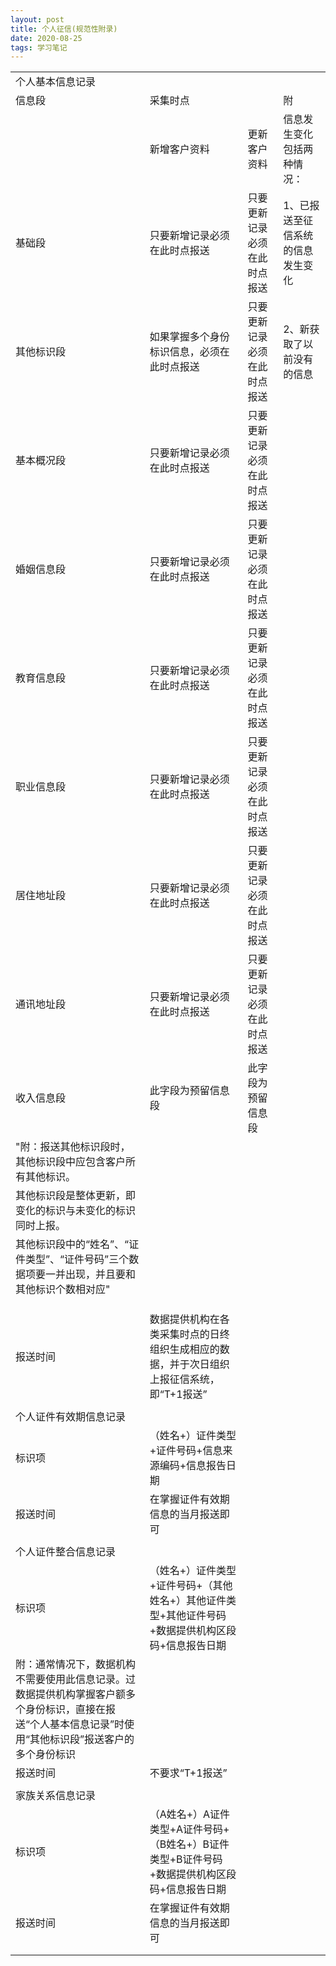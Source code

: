 ```yaml
---
layout: post
title: 个人征信(规范性附录)
date: 2020-08-25
tags: 学习笔记
---
```

<table>
   <tr>
      <td>个人基本信息记录</td>
      <td></td>
      <td></td>
      <td></td>
   </tr>
   <tr>
      <td>信息段</td>
      <td>采集时点</td>
      <td></td>
      <td>附</td>
   </tr>
   <tr>
      <td></td>
      <td>新增客户资料</td>
      <td>更新客户资料</td>
      <td>信息发生变化包括两种情况：</td>
   </tr>
   <tr>
      <td>基础段</td>
      <td>只要新增记录必须在此时点报送</td>
      <td>只要更新记录必须在此时点报送</td>
      <td>1、已报送至征信系统的信息发生变化</td>
   </tr>
   <tr>
      <td>其他标识段</td>
      <td>如果掌握多个身份标识信息，必须在此时点报送</td>
      <td>只要更新记录必须在此时点报送</td>
      <td>2、新获取了以前没有的信息</td>
   </tr>
   <tr>
      <td>基本概况段</td>
      <td>只要新增记录必须在此时点报送</td>
      <td>只要更新记录必须在此时点报送</td>
      <td></td>
   </tr>
   <tr>
      <td>婚姻信息段</td>
      <td>只要新增记录必须在此时点报送</td>
      <td>只要更新记录必须在此时点报送</td>
      <td></td>
   </tr>
   <tr>
      <td>教育信息段</td>
      <td>只要新增记录必须在此时点报送</td>
      <td>只要更新记录必须在此时点报送</td>
      <td></td>
   </tr>
   <tr>
      <td>职业信息段</td>
      <td>只要新增记录必须在此时点报送</td>
      <td>只要更新记录必须在此时点报送</td>
      <td></td>
   </tr>
   <tr>
      <td>居住地址段</td>
      <td>只要新增记录必须在此时点报送</td>
      <td>只要更新记录必须在此时点报送</td>
      <td></td>
   </tr>
   <tr>
      <td>通讯地址段</td>
      <td>只要新增记录必须在此时点报送</td>
      <td>只要更新记录必须在此时点报送</td>
      <td></td>
   </tr>
   <tr>
      <td>收入信息段</td>
      <td>此字段为预留信息段</td>
      <td>此字段为预留信息段</td>
      <td></td>
   </tr>
   <tr>
      <td>"附：报送其他标识段时，其他标识段中应包含客户所有其他标识。</td>
   </tr>
   <tr>
      <td>        其他标识段是整体更新，即变化的标识与未变化的标识同时上报。</td>
   </tr>
   <tr>
      <td>        其他标识段中的“姓名”、“证件类型”、“证件号码”三个数据项要一并出现，并且要和其他标识个数相对应"</td>
      <td></td>
      <td></td>
      <td></td>
   </tr>
   <tr>
      <td></td>
      <td></td>
      <td></td>
      <td></td>
   </tr>
   <tr>
      <td></td>
      <td></td>
      <td></td>
      <td></td>
   </tr>
   <tr>
      <td></td>
      <td></td>
      <td></td>
      <td></td>
   </tr>
   <tr>
      <td>报送时间</td>
      <td>数据提供机构在各类采集时点的日终组织生成相应的数据，并于次日组织上报征信系统，即“T+1报送”</td>
      <td></td>
      <td></td>
   </tr>
   <tr>
      <td></td>
      <td></td>
      <td></td>
      <td></td>
   </tr>
   <tr>
      <td>个人证件有效期信息记录</td>
      <td></td>
      <td></td>
      <td></td>
   </tr>
   <tr>
      <td>标识项</td>
      <td>（姓名+）证件类型+证件号码+信息来源编码+信息报告日期</td>
      <td></td>
      <td></td>
   </tr>
   <tr>
      <td>报送时间</td>
      <td>在掌握证件有效期信息的当月报送即可</td>
      <td></td>
      <td></td>
   </tr>
   <tr>
      <td></td>
      <td></td>
      <td></td>
      <td></td>
   </tr>
   <tr>
      <td>个人证件整合信息记录</td>
      <td></td>
      <td></td>
      <td></td>
   </tr>
   <tr>
      <td>标识项</td>
      <td>（姓名+）证件类型+证件号码+（其他姓名+）其他证件类型+其他证件号码+数据提供机构区段码+信息报告日期</td>
      <td></td>
      <td></td>
   </tr>
   <tr>
      <td>附：通常情况下，数据机构不需要使用此信息记录。过数据提供机构掌握客户额多个身份标识，直接在报送“个人基本信息记录”时使用“其他标识段”报送客户的多个身份标识</td>
      <td></td>
      <td></td>
      <td></td>
   </tr>
   <tr>
      <td>报送时间</td>
      <td>不要求“T+1报送”</td>
      <td></td>
      <td></td>
   </tr>
   <tr>
      <td></td>
      <td></td>
      <td></td>
      <td></td>
   </tr>
   <tr>
      <td>家族关系信息记录</td>
      <td></td>
      <td></td>
      <td></td>
   </tr>
   <tr>
      <td>标识项</td>
      <td>（A姓名+）A证件类型+A证件号码+（B姓名+）B证件类型+B证件号码+数据提供机构区段码+信息报告日期</td>
      <td></td>
      <td></td>
   </tr>
   <tr>
      <td>报送时间</td>
      <td>在掌握证件有效期信息的当月报送即可</td>
      <td></td>
      <td></td>
   </tr>
   <tr>
      <td></td>
   </tr>
   <tr>
      <td></td>
   </tr>
</table>